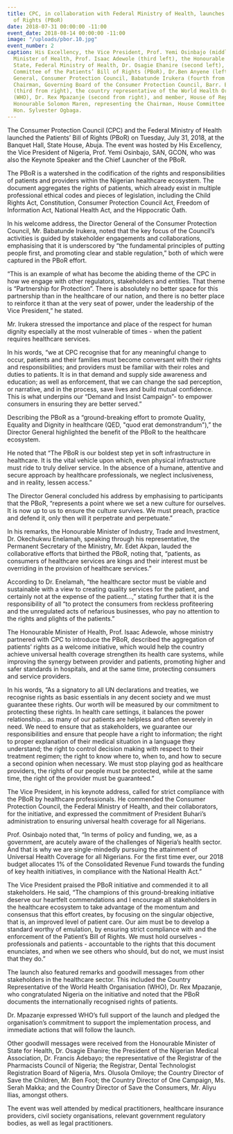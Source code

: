 ```yaml
---
title: CPC, in collaboration with Federal Ministry of Health, launches Patients’ Bill
  of Rights (PBoR)
date: 2018-07-31 00:00:00 -11:00
event_date: 2018-08-14 00:00:00 -11:00
image: "/uploads/pbor.10.jpg"
event_number: 2
caption: His Excellency, the Vice President, Prof. Yemi Osinbajo (middle), the Honourable
  Minister of Health, Prof. Isaac Adewole (third left), the Honourable Minister of
  State, Federal Ministry of Health, Dr. Osagie Ehanire (second left), Chairman, Technical
  Committee of the Patients’ Bill of Rights (PBoR), Dr.Ben Anyene (left), the Director
  General, Consumer Protection Council, Babatunde Irukera (fourth from right), the
  Chairman, Governing Board of the Consumer Protection Council, Barr. Emeka Nwankpa
  (third from right), the country representative of the World Health Organisation
  (WHO), Dr. Rex Mpazanje (second from right), and member, House of Representative,
  Honourable Solomon Maren, representing the Chairman, House Committee on Commerce,
  Hon. Sylvester Ogbaga.
---
```


The Consumer Protection Council (CPC) and the Federal Ministry of Health launched the Patients’ Bill of Rights (PBoR) on Tuesday, July 31, 2018, at the Banquet Hall, State House, Abuja. The event was hosted by His Excellency, the Vice President of Nigeria, Prof. Yemi Osinbajo, SAN, GCON, who was also the Keynote Speaker and the Chief Launcher of the PBoR. 

The PBoR is a watershed in the codification of the rights and responsibilities of patients and providers within the Nigerian healthcare ecosystem. The document aggregates the rights of patients, which already exist in multiple professional ethical codes and pieces of legislation, including the Child Rights Act, Constitution, Consumer Protection Council Act, Freedom of Information Act, National Health Act, and the Hippocratic Oath.

In his welcome address, the Director General of the Consumer Protection Council, Mr. Babatunde Irukera, noted that the key focus of the Council’s activities is guided by stakeholder engagements and collaborations, emphasising that it is underscored by “the fundamental principles of putting people first, and promoting clear and stable regulation,” both of which were captured in the PBoR effort. 

“This is an example of what has become the abiding theme of the CPC in how we engage with other regulators, stakeholders and entities. That theme is “Partnership for Protection”. There is absolutely no better space for this partnership than in the healthcare of our nation, and there is no better place to reinforce it than at the very seat of power, under the leadership of the Vice President,” he stated. 

Mr. Irukera stressed the importance and place of the respect for human dignity especially at the most vulnerable of times - when the patient requires healthcare services. 

In his words, “we at CPC recognise that for any meaningful change to occur, patients and their families must become conversant with their rights and responsibilities; and providers must be familiar with their roles and duties to patients.  It is in that demand and supply side awareness and education; as well as enforcement, that we can change the sad perception, or narrative, and in the process, save lives and build mutual confidence.  This is what underpins our “Demand and Insist Campaign”- to empower consumers in ensuring they are better served.”     

Describing the PBoR as a “ground-breaking effort to promote Quality, Equality and Dignity in healthcare (QED, "quod erat demonstrandum"),” the Director General highlighted the benefit of the PBoR to the healthcare ecosystem. 

He noted that “The PBoR is our boldest step yet in soft infrastructure in healthcare.  It is the vital vehicle upon which, even physical infrastructure must ride to truly deliver service. In the absence of a humane, attentive and secure approach by healthcare professionals, we neglect inclusiveness, and in reality, lessen access.”  

The Director General concluded his address by emphasising to participants that the PBoR, “represents a point where we set a new culture for ourselves. It is now up to us to ensure the culture survives. We must preach, practice and defend it, only then will it perpetrate and perpetuate.”

In his remarks, the Honourable Minister of Industry, Trade and Investment, Dr. Okechukwu Enelamah, speaking through his representative, the Permanent Secretary of the Ministry, Mr. Edet Akpan, lauded the collaborative efforts that birthed the PBoR, noting that, “patients, as consumers of healthcare services are kings and their interest must be overriding in the provision of healthcare services.” 

According to Dr. Enelamah, “the healthcare sector must be viable and sustainable with a view to creating quality services for the patient, and certainly not at the expense of the patient…,” stating further that it is the responsibility of all “to protect the consumers from reckless profiteering and the unregulated acts of nefarious businesses, who pay no attention to the rights and plights of the patients.”

The Honourable Minister of Health, Prof. Isaac Adewole, whose ministry partnered with CPC to introduce the PBoR, described the aggregation of patients’ rights as a welcome initiative, which would help the country achieve universal health coverage strengthen its health care systems, while improving the synergy between provider and patients, promoting higher and safer standards in hospitals, and at the same time, protecting consumers and service providers. 

In his words, “As a signatory to all UN declarations and treaties, we recognise rights as basic essentials in any decent society and we must guarantee these rights. Our worth will be measured by our commitment to protecting these rights.  In health care settings, it balances the power relationship… as many of our patients are helpless and often severely in need. We need to ensure that as stakeholders, we guarantee our responsibilities and ensure that people have a right to information; the right to proper explanation of their medical situation in a language they understand; the right to control decision making with respect to their treatment regimen; the right to know where to, when to, and how to secure a second opinion when necessary. We must stop playing god as healthcare providers, the rights of our people must be protected, while at the same time, the right of the provider must be guaranteed.” 

The Vice President, in his keynote address, called for strict compliance with the PBoR by healthcare professionals. He commended the Consumer Protection Council, the Federal Ministry of Health, and their collaborators, for the initiative, and expressed the commitment of President Buhari’s administration to ensuring universal health coverage for all Nigerians.  

Prof. Osinbajo noted that, “In terms of policy and funding, we, as a government, are acutely aware of the challenges of Nigeria’s health sector. And that is why we are single-mindedly pursuing the attainment of Universal Health Coverage for all Nigerians. For the first time ever, our 2018 budget allocates 1% of the Consolidated Revenue Fund towards the funding of key health initiatives, in compliance with the National Health Act.”

The Vice President praised the PBoR initiative and commended it to all stakeholders. He said, “The champions of this ground-breaking initiative deserve our heartfelt commendations and I encourage all stakeholders in the healthcare ecosystem to take advantage of the momentum and consensus that this effort creates, by focusing on the singular objective, that is, an improved level of patient care. Our aim must be to develop a standard worthy of emulation, by ensuring strict compliance with and the enforcement of the Patient’s Bill of Rights. We must hold ourselves - professionals and patients - accountable to the rights that this document enunciates, and when we see others who should, but do not, we must insist that they do.” 

The launch also featured remarks and goodwill messages from other stakeholders in the healthcare sector. This included the Country Representative of the World Health Organisation (WHO), Dr. Rex Mpazanje, who congratulated Nigeria on the initiative and noted that the PBoR documents the internationally recognised rights of patients. 

Dr. Mpazanje expressed WHO’s full support of the launch and pledged the organisation’s commitment to support the implementation process, and immediate actions that will follow the launch. 

Other goodwill messages were received from the Honourable Minister of State for Health, Dr. Osagie Ehanire; the President of the Nigerian Medical Association, Dr. Francis Adebayo; the representative of the Registrar of the Pharmacists Council of Nigeria; the Registrar, Dental Technologist Registration Board of Nigeria, Mrs. Olusola Omiloye; the Country Director of Save the Children, Mr. Ben Foot; the Country Director of One Campaign, Ms. Serah Makka; and the Country Director of Save the Consumers, Mr. Aliyu Ilias, amongst others. 

The event was well attended by medical practitioners, healthcare insurance providers, civil society organisations, relevant government regulatory bodies, as well as legal practitioners. 
